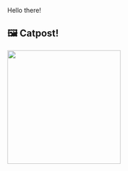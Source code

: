 Hello there!



## 🖼️ Catpost!

<sub>
    <img src="https://cdn2.thecatapi.com/images/ccb.jpg" height="256">
</sub>

